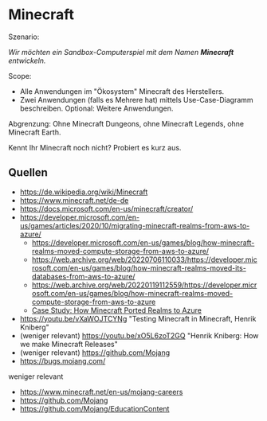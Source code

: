 # Minecraft
Szenario:

_Wir möchten ein Sandbox-Computerspiel mit dem Namen **Minecraft** entwickeln._

Scope:
* Alle Anwendungen im "Ökosystem" Minecraft des Herstellers.
* Zwei Anwendungen (falls es Mehrere hat) mittels Use-Case-Diagramm beschreiben. Optional: Weitere Anwendungen.

Abgrenzung: Ohne Minecraft Dungeons, ohne Minecraft Legends, ohne Minecraft Earth.

<!--
## Fragen für die Einzelarbeit
Aufwand: 2 [Pomodori](https://de.wikipedia.org/wiki/Pomodoro-Technik).
- [ ] Welchen Applikationen gibt es im dem "Ökosystem" Minecraft
- [ ] Wer sind die Aktoren zu den Applikationen?
- [ ] Welche Anwendungsfälle haben dies Applikationen?
- [ ] Welche Software, Infrastruktur, Organisationen, finden/vermuten Sie zur Erstellung und Weiterentwicklung der Anwendungen? 
-->

Kennt Ihr Minecraft noch nicht? Probiert es kurz aus.

## Quellen
- https://de.wikipedia.org/wiki/Minecraft
- https://www.minecraft.net/de-de
- https://docs.microsoft.com/en-us/minecraft/creator/ 
- https://developer.microsoft.com/en-us/games/articles/2020/10/migrating-minecraft-realms-from-aws-to-azure/
  - https://developer.microsoft.com/en-us/games/blog/how-minecraft-realms-moved-compute-storage-from-aws-to-azure/
  - https://web.archive.org/web/20220706110033/https://developer.microsoft.com/en-us/games/blog/how-minecraft-realms-moved-its-databases-from-aws-to-azure/
  - https://web.archive.org/web/20220119112559/https://developer.microsoft.com/en-us/games/blog/how-minecraft-realms-moved-compute-storage-from-aws-to-azure
  - [Case Study: How Minecraft Ported Realms to Azure](https://youtu.be/BnQUfat6x1Q?si=U9dDwfqTkz1W2DUP)
- https://youtu.be/vXaWOJTCYNg "Testing Minecraft in Minecraft, Henrik Kniberg"
- (weniger relevant) https://youtu.be/xO5L6zoT2GQ "Henrik Kniberg: How we make Minecraft Releases"
- (weniger relevant)  https://github.com/Mojang
- https://bugs.mojang.com/

weniger relevant
- https://www.minecraft.net/en-us/mojang-careers
- https://github.com/Mojang
- https://github.com/Mojang/EducationContent

